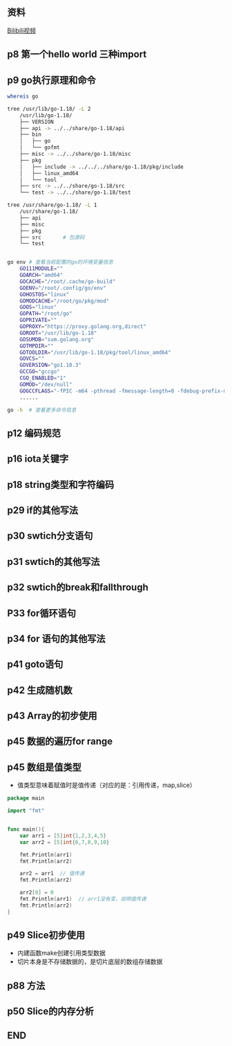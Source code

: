 

## 资料

[Bilibili视频]()


## p8 第一个hello world 三种import


## p9 go执行原理和命令

```sh
whereis go

tree /usr/lib/go-1.18/ -L 2
    /usr/lib/go-1.18/
    ├── VERSION
    ├── api -> ../../share/go-1.18/api
    ├── bin
    │   ├── go
    │   └── gofmt
    ├── misc -> ../../share/go-1.18/misc
    ├── pkg
    │   ├── include -> ../../../share/go-1.18/pkg/include
    │   ├── linux_amd64
    │   └── tool
    ├── src -> ../../share/go-1.18/src
    └── test -> ../../share/go-1.18/test

tree /usr/share/go-1.18/ -L 1
    /usr/share/go-1.18/
    ├── api
    ├── misc
    ├── pkg
    ├── src       # 包源码
    └── test


go env # 查看当前配置的go的环境变量信息
    GO111MODULE=""
    GOARCH="amd64"
    GOCACHE="/root/.cache/go-build"
    GOENV="/root/.config/go/env"
    GOHOSTOS="linux"
    GOMODCACHE="/root/go/pkg/mod"
    GOOS="linux"
    GOPATH="/root/go"
    GOPRIVATE=""
    GOPROXY="https://proxy.golang.org,direct"
    GOROOT="/usr/lib/go-1.18"
    GOSUMDB="sum.golang.org"
    GOTMPDIR=""
    GOTOOLDIR="/usr/lib/go-1.18/pkg/tool/linux_amd64"
    GOVCS=""
    GOVERSION="go1.18.3"
    GCCGO="gccgo"
    CGO_ENABLED="1"
    GOMOD="/dev/null"
    GOGCCFLAGS="-fPIC -m64 -pthread -fmessage-length=0 -fdebug-prefix-map=/tmp/go-build24339221=/tmp/go-build -gno-record-gcc-switches"
    ......

go -h  # 查看更多命令信息

```


## p12 编码规范


## p16 iota关键字

## p18 string类型和字符编码

## p29 if的其他写法

## p30 swtich分支语句

## p31 swtich的其他写法

## p32 swtich的break和fallthrough

## P33 for循环语句

## p34 for 语句的其他写法

## p41 goto语句


## p42 生成随机数


## p43 Array的初步使用


## p45 数据的遍历for range


## p45 数组是值类型

- 值类型意味着赋值时是值传递（对应的是：引用传递，map,slice）
```go
package main

import "fmt"


func main(){
    var arr1 = [5]int{1,2,3,4,5}
    var arr2 = [5]int{6,7,8,9,10}

    fmt.Println(arr1)
    fmt.Println(arr2)

    arr2 = arr1  // 值传递
    fmt.Println(arr2)

    arr2[0] = 0
    fmt.Println(arr1)  // arr1没有变，说明值传递
    fmt.Println(arr2)
}

```


## p49 Slice初步使用

- 内建函数make创建引用类型数据
- 切片本身是不存储数据的，是切片底层的数组存储数据


## p88 方法


## p50 Slice的内存分析








## END
